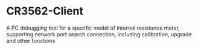 # CR3562-Client
A PC debugging tool for a specific model of internal resistance meter, supporting network port search connection, including calibration, upgrade and other functions
